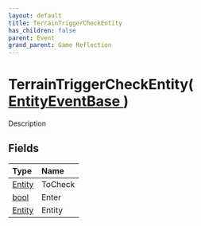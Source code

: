 ```yaml
---
layout: default
title: TerrainTriggerCheckEntity
has_children: false
parent: Event
grand_parent: Game Reflection
---
```

# TerrainTriggerCheckEntity( [ EntityEventBase ](/docs/game-reflection/events/entity_event_base) )
Description 

## Fields

| Type | Name |
|:-------------|:--------------|
| [Entity](/docs/game-reflection/classes/entity) | ToCheck |
| [bool](/docs/game-reflection/components/bool) | Enter |
| [Entity](/docs/game-reflection/classes/entity) | Entity |

